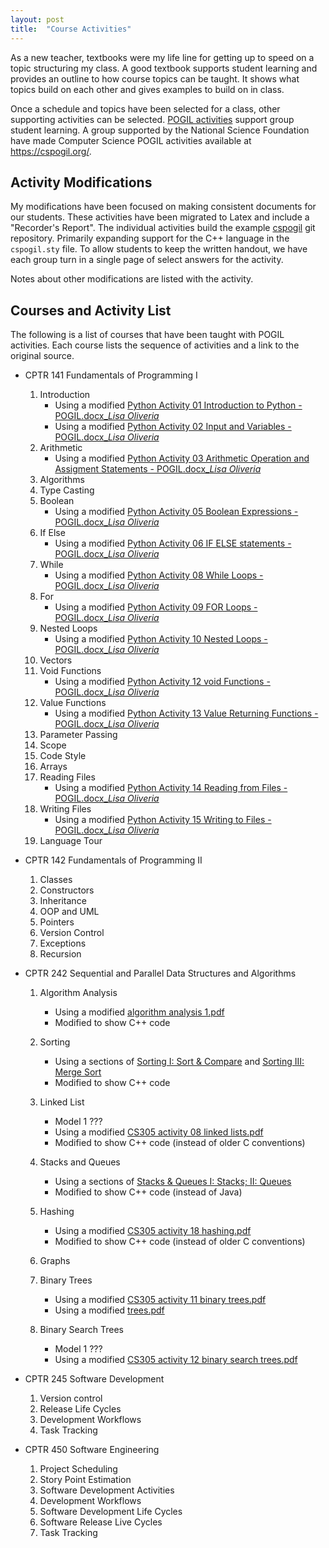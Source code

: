 ```yaml
---
layout: post
title:  "Course Activities"
---
```


As a new teacher, textbooks were my life line for getting up to speed on a topic structuring my class.
A good textbook supports student learning and provides an outline to how course topics can be taught.
It shows what topics build on each other and gives examples to build on in class.

Once a schedule and topics have been selected for a class, other supporting activities can be selected.
[POGIL activities](https://www.pogil.org/about-pogil/what-is-pogil) support group student learning.
A group supported by the National Science Foundation have made Computer Science POGIL activities available at <https://cspogil.org/>.

## Activity Modifications

My modifications have been focused on making consistent documents for our students.
These activities have been migrated to Latex and include a "Recorder's Report".
The individual activities build the example [cspogil](https://github.com/ChrisMayfield/cspogil) git repository.
Primarily expanding support for the C++ language in the `cspogil.sty` file.
To allow students to keep the written handout, we have each group turn in a single page of select answers for the activity.

Notes about other modifications are listed with the activity.

## Courses and Activity List

The following is a list of courses that have been taught with POGIL activities.
Each course lists the sequence of activities and a link to the original source.

* CPTR 141 Fundamentals of Programming I

    1. Introduction
        * Using a modified [Python Activity 01 Introduction to Python - POGIL.docx_<i>Lisa Oliveria</i>](https://www.dropbox.com/sh/2fx6pg4ydpu9t7x/AAAdJfzvLjeym1gJwKrIWwhBa?preview=Python+Activity+01+Introduction+to+Python+-+POGIL.docx)
        * Using a modified [Python Activity 02 Input and Variables - POGIL.docx_<i>Lisa Oliveria</i>](https://www.dropbox.com/sh/2fx6pg4ydpu9t7x/AAAdJfzvLjeym1gJwKrIWwhBa?preview=Python+Activity+03+Arithmetic+Operators+and+Assignment+Statements++-+POGIL.docx)
    1. Arithmetic
        * Using a modified [Python Activity 03 Arithmetic Operation and Assigment Statements - POGIL.docx_<i>Lisa Oliveria</i>](https://www.dropbox.com/sh/2fx6pg4ydpu9t7x/AAAdJfzvLjeym1gJwKrIWwhBa?preview=Python+Activity+01+Introduction+to+Python+-+POGIL.docx)
    1. Algorithms
    1. Type Casting
    1. Boolean
       * Using a modified [Python Activity 05 Boolean Expressions - POGIL.docx_<i>Lisa Oliveria</i>](https://www.dropbox.com/sh/2fx6pg4ydpu9t7x/AAAdJfzvLjeym1gJwKrIWwhBa?preview=Python+Activity+05+Boolean+Expressions+-+POGIL.docx)  
    1. If Else
       * Using a modified [Python Activity 06 IF ELSE statements - POGIL.docx_<i>Lisa Oliveria</i>](https://www.dropbox.com/sh/2fx6pg4ydpu9t7x/AAAdJfzvLjeym1gJwKrIWwhBa?preview=Python+Activity+06+IF+ELSE+statements+-+POGIL.docx)
    1. While
       * Using a modified [Python Activity 08 While Loops - POGIL.docx_<i>Lisa Oliveria</i>](https://www.dropbox.com/sh/2fx6pg4ydpu9t7x/AAAdJfzvLjeym1gJwKrIWwhBa?preview=Python+Activity+08+While+Loops+-+POGIL.docx)
    1. For
       * Using a modified [Python Activity 09 FOR Loops - POGIL.docx_<i>Lisa Oliveria</i>](https://www.dropbox.com/sh/2fx6pg4ydpu9t7x/AAAdJfzvLjeym1gJwKrIWwhBa?preview=Python+Activity+09+FOR+Loops+-+POGIL.docx)
    1. Nested Loops
       * Using a modified [Python Activity 10 Nested Loops - POGIL.docx_<i>Lisa Oliveria</i>](https://www.dropbox.com/sh/2fx6pg4ydpu9t7x/AAAdJfzvLjeym1gJwKrIWwhBa?preview=Python+Activity+10+Nested+Loops+-+POGIL.docx)
    1. Vectors
    1. Void Functions
       * Using a modified [Python Activity 12 void Functions - POGIL.docx_<i>Lisa Oliveria</i>](https://www.dropbox.com/sh/2fx6pg4ydpu9t7x/AAAdJfzvLjeym1gJwKrIWwhBa?preview=Python+Activity+12+void+Functions+-+POGIL.docx)
    1. Value Functions
       * Using a modified [Python Activity 13 Value Returning Functions - POGIL.docx_<i>Lisa Oliveria</i>](https://www.dropbox.com/sh/2fx6pg4ydpu9t7x/AAAdJfzvLjeym1gJwKrIWwhBa?preview=Python+Activity+13+Value+Returning+Functions+-+POGIL.docx)
    1. Parameter Passing
    1. Scope
    1. Code Style
    1. Arrays
    1. Reading Files
       * Using a modified [Python Activity 14 Reading from Files - POGIL.docx_<i>Lisa Oliveria</i>](https://www.dropbox.com/sh/2fx6pg4ydpu9t7x/AAAdJfzvLjeym1gJwKrIWwhBa?preview=Python+Activity+14+Reading+from+Files+-+POGIL.docx)
    1. Writing Files
       * Using a modified [Python Activity 15 Writing to Files - POGIL.docx_<i>Lisa Oliveria</i>](https://www.dropbox.com/sh/2fx6pg4ydpu9t7x/AAAdJfzvLjeym1gJwKrIWwhBa?preview=Python+Activity+15+Writing+to+Files+-+POGIL.docx)
    1. Language Tour


* CPTR 142 Fundamentals of Programming II

    1. Classes
    1. Constructors
    1. Inheritance
    1. OOP and UML
    1. Pointers
    1. Version Control
    1. Exceptions
    1. Recursion


* CPTR 242 Sequential and Parallel Data Structures and Algorithms

    1. Algorithm Analysis

        * Using a modified [algorithm analysis 1.pdf](https://www.dropbox.com/sh/5nm6rbih4ygp12f/AACSY2zM_-VNVSk5Sjzf2qFIa)
        * Modified to show C++ code

    1. Sorting

        * Using a sections of [Sorting I: Sort & Compare](https://cspogil.org/Clif%2BKussmaul%2B-%2BAlgorithms%2Band%2BComputation)
          and [Sorting III: Merge Sort](https://cspogil.org/Clif%2BKussmaul%2B-%2BAlgorithms%2Band%2BComputation)
        * Modified to show C++ code

    1. Linked List

        * Model 1 ???
        * Using a modified [CS305 activity 08 linked lists.pdf](https://www.dropbox.com/sh/rl0yyth9g06psva/AADB0Cj4isIX5DAyrspqj8mFa)
        * Modified to show C++ code (instead of older C conventions)

    1. Stacks and Queues

        * Using a sections of [Stacks & Queues I: Stacks; II: Queues](https://cspogil.org/Clif%2BKussmaul%2B-%2BAlgorithms%2Band%2BComputation)
        * Modified to show C++ code (instead of Java)

    1. Hashing

        * Using a modified [CS305 activity 18 hashing.pdf](https://www.dropbox.com/sh/rl0yyth9g06psva/AADB0Cj4isIX5DAyrspqj8mFa)
        * Modified to show C++ code (instead of older C conventions)

    1. Graphs
    1. Binary Trees

        * Using a modified [CS305 activity 11 binary trees.pdf](https://www.dropbox.com/sh/rl0yyth9g06psva/AADB0Cj4isIX5DAyrspqj8mFa)
        * Using a modified [trees.pdf](https://www.dropbox.com/sh/5nm6rbih4ygp12f/AACSY2zM_-VNVSk5Sjzf2qFIa)
      
    1. Binary Search Trees

        * Model 1 ???
        * Using a modified [CS305 activity 12 binary search trees.pdf](https://www.dropbox.com/sh/rl0yyth9g06psva/AADB0Cj4isIX5DAyrspqj8mFa)


* CPTR 245 Software Development

    1. Version control
    1. Release Life Cycles
    1. Development Workflows
    1. Task Tracking


* CPTR 450 Software Engineering

    1. Project Scheduling
    1. Story Point Estimation
    1. Software Development Activities
    1. Development Workflows
    1. Software Development Life Cycles
    1. Software Release Live Cycles
    1. Task Tracking
